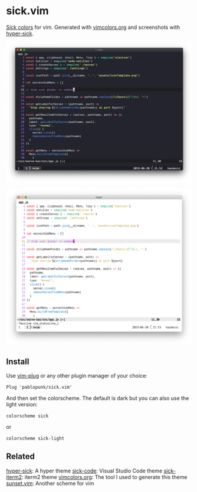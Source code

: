 # sick.vim

[Sick colors](https://pablopunk.com/sick-colors) for vim. Generated with [vimcolors.org](https://vimcolors.org) and screenshots with [hyper-sick](https://pablopunk.com/hyper-sick).

![screenshot](https://github.com/pablopunk/art/raw/master/sick-colors/vim.png)

![screenshot](https://github.com/pablopunk/art/raw/master/sick-colors/vim-light.png)

## Install

Use [vim-plug](https://github.com/junegunn/vim-plug) or any other plugin manager of your choice:

```viml
Plug 'pablopunk/sick.vim'
```

And then set the colorscheme. The default is dark but you can also use the light version:

```viml
colorscheme sick
```

or

```viml
colorscheme sick-light
```

## Related

[hyper-sick](https://github.com/pablopunk/hyper-sick): A hyper theme
[sick-code](https://github.com/pablopunk/sick-code): Visual Studio Code theme
[sick-iterm2](https://github.com/pablopunk/sick-iterm2): iterm2 theme
[vimcolors.org](https://vimcolors.org): The tool I used to generate this theme
[sunset.vim](https://github.com/pablopunk/sunset.vim): Another scheme for vim
